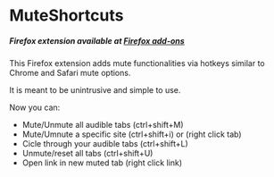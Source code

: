 # MuteShortcuts

##### *Firefox extension available at [Firefox add-ons](https://addons.mozilla.org/en-US/firefox/addon/mute-shorcuts/)*

This Firefox extension adds mute functionalities via hotkeys
similar to Chrome and Safari mute options.

It is meant to be unintrusive and simple to use.

Now you can:
- Mute/Unmute all audible tabs     (ctrl+shift+M)
- Mute/Umnute a specific site      (ctrl+shift+i) or (right click tab)
- Cicle through your audible tabs  (ctrl+shift+L)
- Unmute/reset all tabs            (ctrl+shift+U)
- Open link in new muted tab       (right click link)
